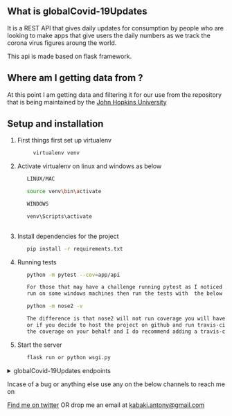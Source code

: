 ## What is  globalCovid-19Updates

It is a REST API that gives daily updates for consumption by people who 
are looking to make apps that give users the daily numbers as we 
track the corona virus figures aroung the world.

This api is made based on flask framework.

## Where am I getting data from ?

At this point I am getting data and filtering it for our use from 
the repository that is being maintained by the [John Hopkins University](https://github.com/CSSEGISandData/COVID-19)


## Setup and installation

1. First things first set up virtualenv
      ```bash
           virtualenv venv
      ```      
2. Activate virtualenv on linux and windows  as below
      ```bash
         LINUX/MAC

         source venv\bin\activate

         WINDOWS

         venv\Scripts\activate
         
      ```
3. Install dependencies for the project
      ```bash
         pip install -r requirements.txt
      ```
4. Running tests
      ```bash
         python -m pytest --cov=app/api

         For those that may have a challenge running pytest as I noticed there is a bug getting pytest to 
         run on some windows machines then run the tests with  the below command. 

         python -m nose2 -v 

         The difference is that nose2 will not run coverage you will have to invoke coverage on your own,
         or if you decide to host the project on github and run travis-ci in the background then it will run 
         the coverage on your behalf and I do recommend adding a travis-ci webhook to this project.
      ```
5. Start the server
      ```bash
         flask run or python wsgi.py 
      ```
<details>
      <summary>globalCovid-19Updates endpoints</summary>
      Right now there is no endpoint that is ready but they will go here when done.

      
</details>

Incase of a bug or anything else use any on the below channels to reach me on

[Find me on twitter](https://twitter.com/kabakikiarie) OR  drop me an email at kabaki.antony@gmail.com
